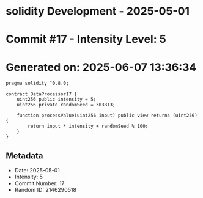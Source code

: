 ﻿# solidity Development - 2025-05-01
# Commit #17 - Intensity Level: 5
# Generated on: 2025-06-07 13:36:34
```solidity
pragma solidity ^0.8.0;

contract DataProcessor17 {
    uint256 public intensity = 5;
    uint256 private randomSeed = 303813;

    function processValue(uint256 input) public view returns (uint256) {
        return input * intensity + randomSeed % 100;
    }
}
```
## Metadata
- Date: 2025-05-01
- Intensity: 5
- Commit Number: 17
- Random ID: 2146290518
